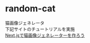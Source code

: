 # random-cat
猫画像ジェネレータ  
下記サイトのチュートリアルを実施  
[Next.jsで猫画像ジェネレーターを作ろう](https://typescriptbook.jp/tutorials/nextjs"Next.jsで猫画像ジェネレーターを作ろう")  
